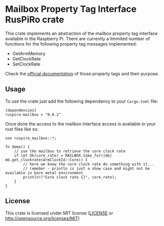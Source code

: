 # Mailbox Property Tag Interface RusPiRo crate

This crate implements an abstraction of the mailbox property tag interface available in the Raspberry Pi.
There are currently a limmited number of functions for the following property tag messages implemented:
- GetArmMemory
- GetClockRate
- SetClockRate

Check the [official documentation](https://github.com/raspberrypi/firmware/wiki/Mailbox-property-interface) of those property tags and their purpose.
## Usage
To use the crate just add the following dependency to your ``Cargo.toml`` file:
```
[dependencies]
ruspiro-mailbox = "0.0.2"
```

Once done the access to the mailbox interface access is available in your rust files like so:
```
use ruspiro_mailbox::*;

fn demo() {
    // use the mailbox to retrieve the core clock rate
    if let Ok(core_rate) = MAILBOX.take_for(|mb| mb.get_clockrate(ArmClockId::Core)) {
        // here we know the core clock rate do something with it...
        // remeber - println is just a show case and might not be available in bare metal environment
        println!("Core clock rate {}", core_rate);
    }
}
```

## License
This crate is licensed under MIT license ([LICENSE](LICENSE) or http://opensource.org/licenses/MIT)